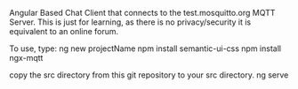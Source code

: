 Angular Based Chat Client that connects to the test.mosquitto.org MQTT Server. 
This is just for learning, as there is no privacy/security it is equivalent to an online forum.

To use, type:
ng new projectName
npm install semantic-ui-css
npm install ngx-mqtt

copy the src directory from this git repository to your src directory.
ng serve
